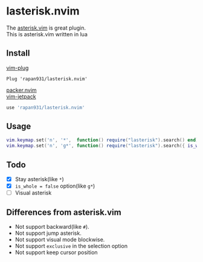 # lasterisk.nvim
The [asterisk.vim](https://github.com/haya14busa/vim-asterisk) is great plugin.  
This is asterisk.vim written in lua

## Install

[vim-plug](https://github.com/junegunn/vim-plug)

```vim
Plug 'rapan931/lasterisk.nvim'
```

[packer.nvim](https://github.com/wbthomason/packer.nvim)  
[vim-jetpack](https://github.com/tani/vim-jetpack)

```lua
use 'rapan931/lasterisk.nvim'
```

## Usage

```lua
vim.keymap.set('n', '*',  function() require("lasterisk").search() end)
vim.keymap.set('n', 'g*', function() require("lasterisk").search({ is_whole = false }) end)
```

## Todo

- [x] Stay asterisk(like `*`)
- [x] `is_whole = false` option(like `g*`)
- [ ] Visual asterisk

## Differences from asterisk.vim

- Not support backward(like `#`).
- Not support jump asterisk.
- Not support visual mode blockwise.
- Not support `exclusive` in the selection option
- Not support keep cursor position
